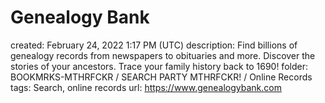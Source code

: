 # Genealogy Bank

created: February 24, 2022 1:17 PM (UTC)
description: Find billions of genealogy records from newspapers to obituaries and more. Discover the stories of your ancestors. Trace your family history back to 1690!
folder: BOOKMRKS-MTHRFCKR / SEARCH PARTY MTHRFCKR! / Online Records
tags: Search, online records
url: https://www.genealogybank.com